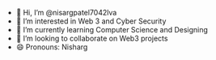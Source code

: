 - 👋 Hi, I’m @nisargpatel7042lva
- 👀 I’m interested in Web 3 and Cyber Security
- 🌱 I’m currently learning Computer Science and Designing 
- 💞️ I’m looking to collaborate on Web3 projects 
- 😄 Pronouns: Nisharg 


<!---
nisargpatel7042lva/nisargpatel7042lva is a ✨ special ✨ repository because its `README.md` (this file) appears on your GitHub profile.
You can click the Preview link to take a look at your changes.
--->
